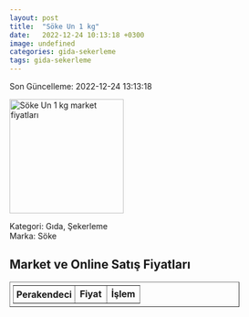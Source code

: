 ```yaml
---
layout: post
title:  "Söke Un 1 kg"
date:   2022-12-24 10:13:18 +0300
image: undefined
categories: gida-sekerleme
tags: gida-sekerleme
---
```


Son Güncelleme: 2022-12-24 13:13:18

<img src="undefined" width="200" alt="Söke Un 1 kg market fiyatları" />

Kategori: Gıda, Şekerleme
<br />
Marka: Söke

<h2>Market ve Online Satış Fiyatları</h2>

<table border="1" style="padding: 5px;width:80%;">
  <tr>
    <td style="padding: 5px;"><strong>Perakendeci</strong></td>
    <td><strong>Fiyat</strong></td>
    <td><strong>İşlem</strong></td>
  </tr>
  
</table>
